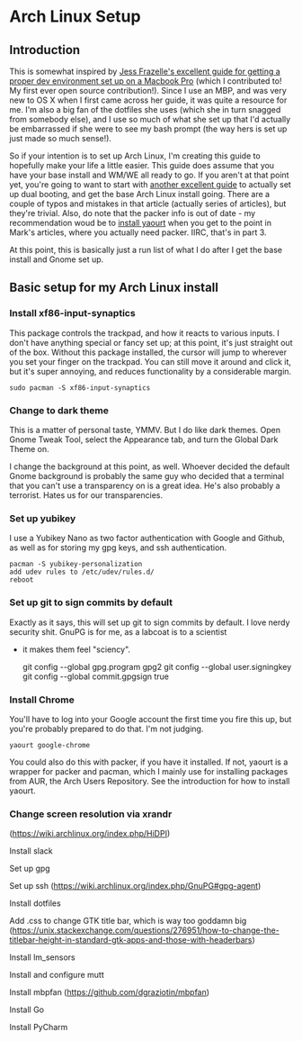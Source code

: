 # Arch Linux Setup

## Introduction

This is somewhat inspired by [Jess Frazelle's excellent guide for getting
a proper dev environment set up on a Macbook Pro](https://github.com/jessfraz/mac-dev-setup)
 (which I contributed to! My first ever open source contribution!). 
Since I use an MBP, and was very new to OS X when I first came across 
her guide, it was quite a resource for me. I'm also a big fan of the 
dotfiles she uses (which she in turn snagged from somebody else), and I 
use so much of what she set up that I'd actually be embarrassed if she 
were to see my bash prompt (the way hers is set up just made so much 
sense!). 

So if your intention is to set up Arch Linux, I'm creating this guide to
hopefully make your life a little easier. This guide does assume that
you have your base install and WM/WE all ready to go. If you aren't at
that point yet, you're going to want to start with [another excellent guide](http://zanshin.net/2015/02/05/arch-linux-on-a-macbook-pro-part-1-creating-a-usb-installer/)
to actually set up dual booting, and get the base Arch Linux install going.
There are a couple of typos and mistakes in that article (actually series
of articles), but they're trivial. Also, do note that the packer info is
out of date - my recommendation woud be to [install yaourt](https://www.ostechnix.com/install-yaourt-arch-linux/)
when you get to the point in Mark's articles, where you actually need
packer. IIRC, that's in part 3.

At this point, this is basically just a run list of what I do after I get
the base install and Gnome set up.

## Basic setup for my Arch Linux install

### Install xf86-input-synaptics

This package controls the trackpad, and how it reacts to various inputs.
I don't have anything special or fancy set up; at this point, it's just
straight out of the box. Without this package installed, the cursor will
jump to wherever you set your finger on the trackpad. You can still move
it around and click it, but it's super annoying, and reduces functionality
by a considerable margin.

    sudo pacman -S xf86-input-synaptics

### Change to dark theme 

This is a matter of personal taste, YMMV. But I do like dark themes. Open
Gnome Tweak Tool, select the Appearance tab, and turn the Global Dark
Theme on.

I change the background at this point, as well. Whoever decided the default
Gnome background is probably the same guy who decided that a terminal
that you can't use a transparency on is a great idea. He's also probably
a terrorist. Hates us for our transparencies. 

### Set up yubikey

I use a Yubikey Nano as two factor authentication with Google and Github,
as well as for storing my gpg keys, and ssh authentication.

    pacman -S yubikey-personalization
    add udev rules to /etc/udev/rules.d/
    reboot

### Set up git to sign commits by default

Exactly as it says, this will set up git to sign commits by default. I
love nerdy security shit. GnuPG is for me, as a labcoat is to a scientist
 - it makes them feel "sciency". 
 
    git config --global gpg.program gpg2
    git config --global user.signingkey <your identity here>
    git config --global commit.gpgsign true

### Install Chrome

You'll have to log into your Google account the first time you fire this
up, but you're probably prepared to do that. I'm not judging.

    yaourt google-chrome

You could also do this with packer, if you have it installed. If not,
yaourt is a wrapper for packer and pacman, which I mainly use for
installing packages from AUR, the Arch Users Repository. See the introduction
for how to install yaourt.

### Change screen resolution via xrandr
 
(https://wiki.archlinux.org/index.php/HiDPI)

Install slack

Set up gpg

Set up ssh (https://wiki.archlinux.org/index.php/GnuPG#gpg-agent)

Install dotfiles

Add .css to change GTK title bar, which is way too goddamn big (https://unix.stackexchange.com/questions/276951/how-to-change-the-titlebar-height-in-standard-gtk-apps-and-those-with-headerbars)

Install lm_sensors

Install and configure mutt

Install mbpfan (https://github.com/dgraziotin/mbpfan)

Install Go

Install PyCharm

